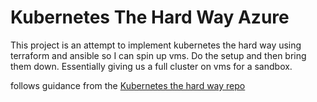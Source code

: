 # Kubernetes The Hard Way Azure

This project is an attempt to implement kubernetes the hard way using terraform and ansible so I can spin up vms. Do the setup and then bring them down. Essentially giving us a full cluster on vms for a sandbox.

follows guidance from the [Kubernetes the hard way repo](https://github.com/ivanfioravanti/kubernetes-the-hard-way-on-azure/blob/master/docs/02-client-tools.md)